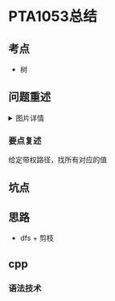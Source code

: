# PTA1053总结
## 考点
+ 树


## 问题重述
<details><summary>图片详情</summary><img src="https://raw.githubusercontent.com/ednow/cloudimg/main/githubio/20210811171851.png" alt="找不到图片(Image not found)" onerror="this.onerror=null;this.src='https://gitee.com/ednow/cloudimg/raw/main/githubio/20210811171851.png';" /></details>

### 要点复述
给定带权路径，找所有对应的值

## 坑点

## 思路
+ dfs + 剪枝


## cpp

### 语法技术